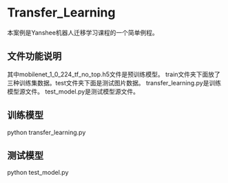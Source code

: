 # Transfer_Learning
本案例是Yanshee机器人迁移学习课程的一个简单例程。

## 文件功能说明
其中mobilenet_1_0_224_tf_no_top.h5文件是预训练模型。
train文件夹下面放了三种训练集数据。test文件夹下面是测试图片数据。
transfer_learning.py是训练模型源文件。
test_model.py是测试模型源文件。

## 训练模型
python transfer_learning.py
## 测试模型
python test_model.py
